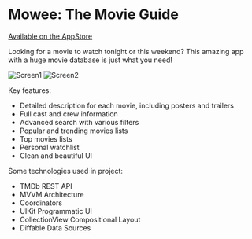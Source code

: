 # Mowee: The Movie Guide
[Available on the AppStore](https://apps.apple.com/us/app/mowee-the-movie-guide/id1552887176)

Looking for a movie to watch tonight or this weekend? This amazing app with a huge movie database is just what you need!

![Screen1](https://i.imgur.com/D85lNqDl.png) ![Screen2](https://i.imgur.com/1ELxnKtl.png)

Key features:
- Detailed description for each movie, including posters and trailers
- Full cast and crew information
- Advanced search with various filters
- Popular and trending movies lists
- Top movies lists
- Personal watchlist
- Clean and beautiful UI

Some technologies used in project:
- TMDb REST API
- MVVM Architecture
- Coordinators
- UIKit Programmatic UI
- CollectionView Compositional Layout
- Diffable Data Sources
